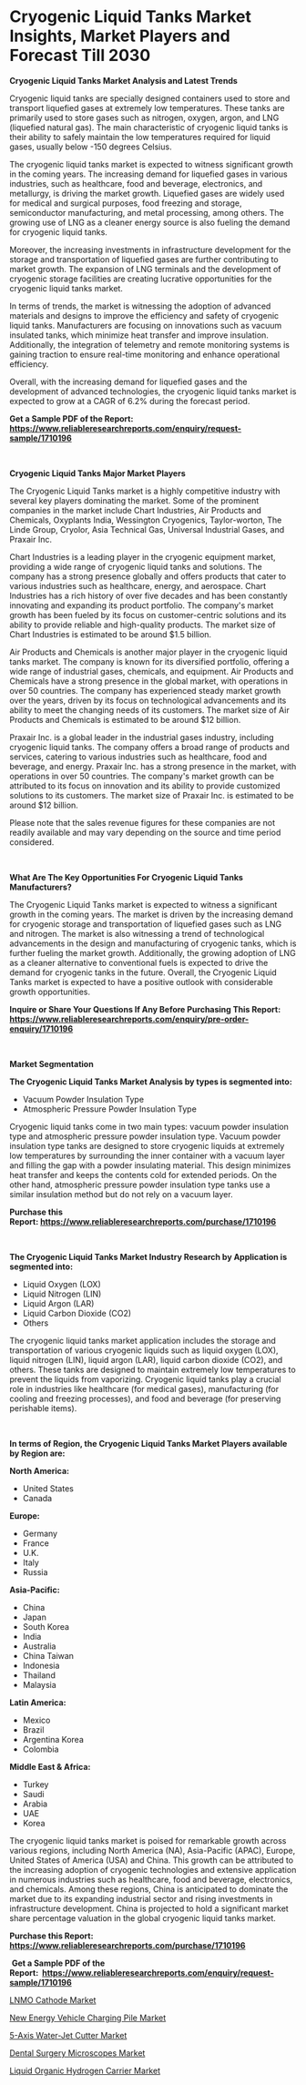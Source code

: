 <p><h1>Cryogenic Liquid Tanks Market Insights, Market Players and Forecast Till 2030</h1></p><p><strong>Cryogenic Liquid Tanks Market Analysis and Latest Trends</strong></p>
<p><p>Cryogenic liquid tanks are specially designed containers used to store and transport liquefied gases at extremely low temperatures. These tanks are primarily used to store gases such as nitrogen, oxygen, argon, and LNG (liquefied natural gas). The main characteristic of cryogenic liquid tanks is their ability to safely maintain the low temperatures required for liquid gases, usually below -150 degrees Celsius.</p><p>The cryogenic liquid tanks market is expected to witness significant growth in the coming years. The increasing demand for liquefied gases in various industries, such as healthcare, food and beverage, electronics, and metallurgy, is driving the market growth. Liquefied gases are widely used for medical and surgical purposes, food freezing and storage, semiconductor manufacturing, and metal processing, among others. The growing use of LNG as a cleaner energy source is also fueling the demand for cryogenic liquid tanks.</p><p>Moreover, the increasing investments in infrastructure development for the storage and transportation of liquefied gases are further contributing to market growth. The expansion of LNG terminals and the development of cryogenic storage facilities are creating lucrative opportunities for the cryogenic liquid tanks market.</p><p>In terms of trends, the market is witnessing the adoption of advanced materials and designs to improve the efficiency and safety of cryogenic liquid tanks. Manufacturers are focusing on innovations such as vacuum insulated tanks, which minimize heat transfer and improve insulation. Additionally, the integration of telemetry and remote monitoring systems is gaining traction to ensure real-time monitoring and enhance operational efficiency.</p><p>Overall, with the increasing demand for liquefied gases and the development of advanced technologies, the cryogenic liquid tanks market is expected to grow at a CAGR of 6.2% during the forecast period.</p></p>
<p><strong>Get a Sample PDF of the Report:&nbsp; <a href="https://www.reliableresearchreports.com/enquiry/request-sample/1710196">https://www.reliableresearchreports.com/enquiry/request-sample/1710196</a></strong></p>
<p>&nbsp;</p>
<p><strong>Cryogenic Liquid Tanks Major Market Players</strong></p>
<p><p>The Cryogenic Liquid Tanks market is a highly competitive industry with several key players dominating the market. Some of the prominent companies in the market include Chart Industries, Air Products and Chemicals, Oxyplants India, Wessington Cryogenics, Taylor-worton, The Linde Group, Cryolor, Asia Technical Gas, Universal Industrial Gases, and Praxair Inc.</p><p>Chart Industries is a leading player in the cryogenic equipment market, providing a wide range of cryogenic liquid tanks and solutions. The company has a strong presence globally and offers products that cater to various industries such as healthcare, energy, and aerospace. Chart Industries has a rich history of over five decades and has been constantly innovating and expanding its product portfolio. The company's market growth has been fueled by its focus on customer-centric solutions and its ability to provide reliable and high-quality products. The market size of Chart Industries is estimated to be around $1.5 billion.</p><p>Air Products and Chemicals is another major player in the cryogenic liquid tanks market. The company is known for its diversified portfolio, offering a wide range of industrial gases, chemicals, and equipment. Air Products and Chemicals have a strong presence in the global market, with operations in over 50 countries. The company has experienced steady market growth over the years, driven by its focus on technological advancements and its ability to meet the changing needs of its customers. The market size of Air Products and Chemicals is estimated to be around $12 billion.</p><p>Praxair Inc. is a global leader in the industrial gases industry, including cryogenic liquid tanks. The company offers a broad range of products and services, catering to various industries such as healthcare, food and beverage, and energy. Praxair Inc. has a strong presence in the market, with operations in over 50 countries. The company's market growth can be attributed to its focus on innovation and its ability to provide customized solutions to its customers. The market size of Praxair Inc. is estimated to be around $12 billion.</p><p>Please note that the sales revenue figures for these companies are not readily available and may vary depending on the source and time period considered.</p></p>
<p>&nbsp;</p>
<p><strong>What Are The Key Opportunities For Cryogenic Liquid Tanks Manufacturers?</strong></p>
<p><p>The Cryogenic Liquid Tanks market is expected to witness a significant growth in the coming years. The market is driven by the increasing demand for cryogenic storage and transportation of liquefied gases such as LNG and nitrogen. The market is also witnessing a trend of technological advancements in the design and manufacturing of cryogenic tanks, which is further fueling the market growth. Additionally, the growing adoption of LNG as a cleaner alternative to conventional fuels is expected to drive the demand for cryogenic tanks in the future. Overall, the Cryogenic Liquid Tanks market is expected to have a positive outlook with considerable growth opportunities.</p></p>
<p><strong>Inquire or Share Your Questions If Any Before Purchasing This Report: <a href="https://www.reliableresearchreports.com/enquiry/pre-order-enquiry/1710196">https://www.reliableresearchreports.com/enquiry/pre-order-enquiry/1710196</a></strong></p>
<p>&nbsp;</p>
<p><strong>Market Segmentation</strong></p>
<p><strong>The Cryogenic Liquid Tanks Market Analysis by types is segmented into:</strong></p>
<p><ul><li>Vacuum Powder Insulation Type</li><li>Atmospheric Pressure Powder Insulation Type</li></ul></p>
<p><p>Cryogenic liquid tanks come in two main types: vacuum powder insulation type and atmospheric pressure powder insulation type. Vacuum powder insulation type tanks are designed to store cryogenic liquids at extremely low temperatures by surrounding the inner container with a vacuum layer and filling the gap with a powder insulating material. This design minimizes heat transfer and keeps the contents cold for extended periods. On the other hand, atmospheric pressure powder insulation type tanks use a similar insulation method but do not rely on a vacuum layer.</p></p>
<p><strong>Purchase this Report:&nbsp;<a href="https://www.reliableresearchreports.com/purchase/1710196">https://www.reliableresearchreports.com/purchase/1710196</a></strong></p>
<p>&nbsp;</p>
<p><strong>The Cryogenic Liquid Tanks Market Industry Research by Application is segmented into:</strong></p>
<p><ul><li>Liquid Oxygen (LOX)</li><li>Liquid Nitrogen (LIN)</li><li>Liquid Argon (LAR)</li><li>Liquid Carbon Dioxide (CO2)</li><li>Others</li></ul></p>
<p><p>The cryogenic liquid tanks market application includes the storage and transportation of various cryogenic liquids such as liquid oxygen (LOX), liquid nitrogen (LIN), liquid argon (LAR), liquid carbon dioxide (CO2), and others. These tanks are designed to maintain extremely low temperatures to prevent the liquids from vaporizing. Cryogenic liquid tanks play a crucial role in industries like healthcare (for medical gases), manufacturing (for cooling and freezing processes), and food and beverage (for preserving perishable items).</p></p>
<p>&nbsp;</p>
<p><strong>In terms of Region, the Cryogenic Liquid Tanks Market Players available by Region are:</strong></p>
<p>
    <p> <strong> North America: </strong>
        <ul>
            <li>United States</li>
            <li>Canada</li>
        </ul>
        </p> 
    <p> <strong> Europe: </strong>
        <ul>
            <li>Germany</li>
            <li>France</li>
            <li>U.K.</li>
            <li>Italy</li>
            <li>Russia</li>
        </ul>
        </p> 
    <p> <strong> Asia-Pacific: </strong>
        <ul>
            <li>China</li>
            <li>Japan</li>
            <li>South Korea</li>
            <li>India</li>
            <li>Australia</li>
            <li>China Taiwan</li>
            <li>Indonesia</li>
            <li>Thailand</li>
            <li>Malaysia</li>
        </ul>
        </p> 
    <p> <strong> Latin America: </strong>
        <ul>
            <li>Mexico</li>
            <li>Brazil</li>
            <li>Argentina Korea</li>
            <li>Colombia</li>
        </ul>
        </p> 
    <p> <strong> Middle East & Africa: </strong>
        <ul>
            <li>Turkey</li>
            <li>Saudi</li>
            <li>Arabia</li>
            <li>UAE</li>
            <li>Korea</li>
        </ul>
    </p>
    </p>
<p><p>The cryogenic liquid tanks market is poised for remarkable growth across various regions, including North America (NA), Asia-Pacific (APAC), Europe, United States of America (USA) and China. This growth can be attributed to the increasing adoption of cryogenic technologies and extensive application in numerous industries such as healthcare, food and beverage, electronics, and chemicals. Among these regions, China is anticipated to dominate the market due to its expanding industrial sector and rising investments in infrastructure development. China is projected to hold a significant market share percentage valuation in the global cryogenic liquid tanks market.</p></p>
<p><strong>Purchase this Report: <a href="https://www.reliableresearchreports.com/purchase/1710196">https://www.reliableresearchreports.com/purchase/1710196</a></strong></p>
<p>&nbsp;<strong>Get a Sample PDF of the Report:&nbsp;&nbsp;<a href="https://www.reliableresearchreports.com/enquiry/request-sample/1710196">https://www.reliableresearchreports.com/enquiry/request-sample/1710196</a></strong></p>
<p><strong></strong></p>
<p><p><a href="https://www.linkedin.com/pulse/lnmo-cathode-market-share-amp-new-trends-analysis-ptyhf/">LNMO Cathode Market</a></p><p><a href="https://github.com/Paul14Anderson63/Market-Research-Report-List-1/blob/main/new-energy-vehicle-charging-pile-market.md">New Energy Vehicle Charging Pile Market</a></p><p><a href="https://medium.com/@juananienow/5-axis-water-jet-cutter-market-furnishes-information-on-market-share-market-trends-and-market-b398e1535430">5-Axis Water-Jet Cutter Market</a></p><p><a href="https://medium.com/@jaydonhyatt2023/dental-surgery-microscopes-market-share-evolution-and-market-growth-trends-2023-2030-1cfd6f5e6bb6">Dental Surgery Microscopes Market</a></p><p><a href="https://www.linkedin.com/pulse/liquid-organic-hydrogen-carrier-market-size-2023-2030-uvcef/">Liquid Organic Hydrogen Carrier Market</a></p></p>